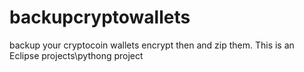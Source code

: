 # backupcryptowallets
backup your cryptocoin wallets encrypt then and zip them.
This is an Eclipse projects\pythong project
